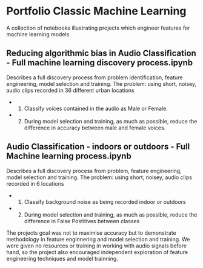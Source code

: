 # Portfolio Classic Machine Learning
A collection of notebooks illustrating projects which engineer features for machine learning models

## Reducing algorithmic bias in Audio Classification - Full machine learning discovery process.ipynb
Describes a full discovery process from problem identification, feature engineering, model selection and training.
The problem: using short, noisey,  audio clips recorded in 36 different urban locations
- 1. Classify voices contained in the audio as Male or Female.
- 2. During model selection and training, as much as possible, reduce the difference in accuracy between male and female voices.

## Audio Classification - indoors or outdoors - Full Machine learning process.ipynb
Describes a full discovery process from problem, feature engineering, model selection and training.
The problem: using short, noisey,  audio clips recorded in 6 locations
- 1. Classify background noise as being recorded indoor or outdoors
- 2. During model selection and training, as much as possible, reduce the difference in False Postitives between classes

The projects goal was not to maximise accuracy but to demonstrate methodology in feature enginnering and model selection and training. 
We were given no resources or training in working with audio signals before hand, so the project also encouraged independent exploration of feature engineering techniques and model trainning.
